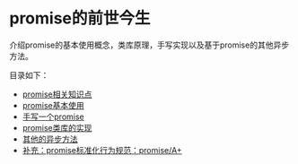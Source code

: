 # promise的前世今生

介绍promise的基本使用概念，类库原理，手写实现以及基于promise的其他异步方法。

目录如下：

- [promise相关知识点](https://github.com/lpldplws/blog/blob/master/promise/article/0.promise%E7%9B%B8%E5%85%B3%E7%9F%A5%E8%AF%86%E7%82%B9.md)
- [promise基本使用](https://github.com/lpldplws/blog/blob/master/promise/article/1.promise%E5%9F%BA%E6%9C%AC%E4%BD%BF%E7%94%A8.md)
- [手写一个promise](https://github.com/lpldplws/blog/blob/master/promise/article/2.%E6%89%8B%E5%86%99%E4%B8%80%E4%B8%AApromise.md)
- [promise类库的实现](https://github.com/lpldplws/blog/blob/master/promise/article/3.promise%E7%B1%BB%E5%BA%93%E7%9A%84%E5%AE%9E%E7%8E%B0.md)
- [其他的异步方法](https://github.com/lpldplws/blog/blob/master/promise/article/4.%E5%85%B6%E4%BB%96%E7%9A%84%E5%BC%82%E6%AD%A5%E6%96%B9%E6%B3%95.md)
- [补充：promise标准化行为规范：promise/A+](https://github.com/lpldplws/blog/blob/master/promise/article/5.promise%E6%A0%87%E5%87%86%E5%8C%96%E8%A1%8C%E4%B8%BA%E8%A7%84%E8%8C%83%EF%BC%9ApromiseA%2B.md)



